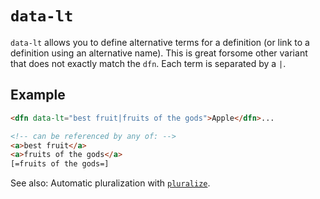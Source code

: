 # `data-lt`

`data-lt` allows you to define alternative terms for a definition (or link to a definition using an alternative name). This is great forsome other variant that does not exactly match the `dfn`. Each term is separated by a `|`.

## Example

```html
<dfn data-lt="best fruit|fruits of the gods">Apple</dfn>...

<!-- can be referenced by any of: -->
<a>best fruit</a>
<a>fruits of the gods</a>
[=fruits of the gods=]
```

See also: Automatic pluralization with [`pluralize`](pluralize).
